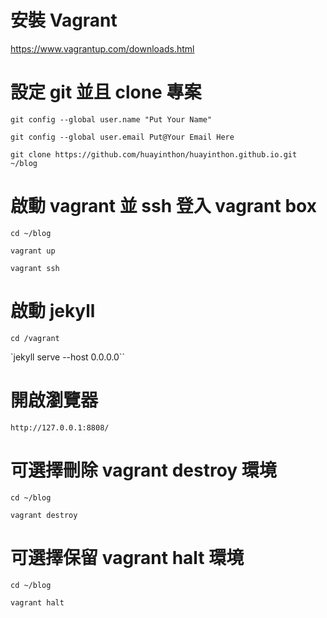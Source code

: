 

# 安裝 Vagrant

https://www.vagrantup.com/downloads.html

# 設定 git 並且 clone 專案

`git config --global user.name "Put Your Name"`

`git config --global user.email Put@Your Email Here`

`git clone https://github.com/huayinthon/huayinthon.github.io.git ~/blog`

# 啟動 vagrant 並 ssh 登入 vagrant box

`cd ~/blog` 

`vagrant up`

`vagrant ssh`

# 啟動 jekyll 

`cd /vagrant`

`jekyll serve --host 0.0.0.0``

# 開啟瀏覽器

`http://127.0.0.1:8808/`

# 可選擇刪除 vagrant destroy 環境

`cd ~/blog`

`vagrant destroy`

# 可選擇保留 vagrant halt 環境

`cd ~/blog`

`vagrant halt`
